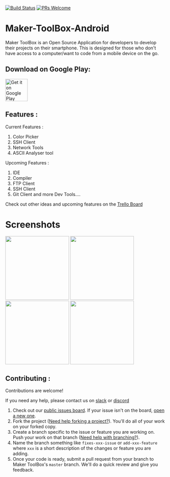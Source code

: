 [![Build Status](https://travis-ci.org/Maker-Hub/Maker-ToolBox-Android.svg?branch=master)](https://travis-ci.org/Maker-Hub/Maker-ToolBox-Android) [![PRs Welcome](https://img.shields.io/badge/PRs-welcome-brightgreen.svg?style=flat-square)](http://makeapullrequest.com)

# Maker-ToolBox-Android

Maker ToolBox is an Open Source Application for developers to develop their projects on their smartphone. This is designed for those who don't have access to a computer/want to code from a mobile device on the go.

## Download on Google Play:
<a href="https://play.google.com/store/apps/details?id=io.github.yhdesai.makertoolbox"><img src="https://play.google.com/intl/en_us/badges/images/generic/en-play-badge.png" alt="Get it on Google Play" height="70"/></a>


## Features :

Current Features : 
1) Color Picker
2) SSH Client
3) Network Tools
4) ASCII Analyser tool


Upcoming Features :
1) IDE
2) Compiler
3) FTP Client
4) SSH Client
5) Git Client
and more Dev Tools....

Check out other ideas and upcoming features on the [Trello Board][7]

# Screenshots

<img src="https://user-images.githubusercontent.com/22801227/46724734-f4352480-cc7a-11e8-93c6-9295bb9deda9.png" width="200"> <img src="https://user-images.githubusercontent.com/22801227/46724749-fd25f600-cc7a-11e8-9cb4-3a44655b9da3.png" width="200"> <img src="https://user-images.githubusercontent.com/22801227/46724766-04e59a80-cc7b-11e8-99fa-f26778360c83.png" width="200"> <img src="https://user-images.githubusercontent.com/22801227/46724788-0f079900-cc7b-11e8-8405-259e2038d89f.png" width="200">




## Contributing :

Contributions are welcome!

If you need any help, please contact us on [slack][5] or [discord][6]

1. Check out our [public issues board][0]. If your issue isn't on the board, [open a new one][1].
2. Fork the project ([Need help forking a project?][3]). You'll do all of your work on your forked copy.
3. Create a branch specific to the issue or feature you are working on. Push your work on that branch ([Need help with branching?][4]).
4. Name the branch something like `fixes-xxx-issue` or `add-xxx-feature` where `xxx` is a short description of the changes or feature you are adding.
5. Once your code is ready, submit a pull request from your branch to Maker ToolBox's `master` branch. We'll do a quick review and give you feedback.

[0]: https://github.com/yhdesai/Maker-ToolBox-Android/issues
[1]: https://github.com/yhdesai/Maker-ToolBox-Android/issues/new
[3]: https://help.github.com/articles/fork-a-repo/
[4]: https://github.com/Kunena/Kunena-Forum/wiki/Create-a-new-branch-with-git-and-manage-branches
[5]: https://join.slack.com/t/makertoolbox/shared_invite/enQtMzQ1Mjk1OTQyMDUyLTNmOWM4MTM2MzU0ZTQwOTRhZTg5MzQ4YTMyZjAzZTEwN2I4YmYxMDA4YzJjMjEyNGU0YTc0YWM3N2ZmZjFmNTQ
[6]: http://discord.gg/x28KKWG
[7]: https://trello.com/b/kuoT8UaL/maker-toolbox
